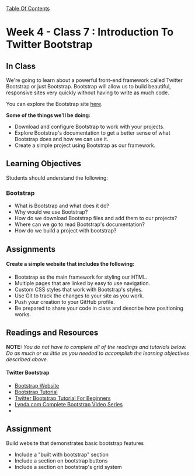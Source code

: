 [Table Of Contents](readme.md)

# Week 4 - Class 7 : Introduction To Twitter Bootstrap

## In Class

We're going to learn about a powerful front-end framework called Twitter Bootstrap or just Bootstrap. Bootstrap will allow us to build beautiful, responsive sites very quickly without having to write as much code.

You can explore the Bootstrap site [here](http://getbootstrap.com/).

**Some of the things we'll be doing:**

- Download and configure Bootstrap to work with your projects.
- Explore Bootstrap's documentation to get a better sense of what Bootstrap does and how we can use it.
- Create a simple project using Bootstrap as our framework.

## Learning Objectives

Students should understand the following:

### Bootstrap

- What is Bootstrap and what does it do?
- Why would we use Bootstrap?
- How do we download Bootstrap files and add them to our projects?
- Where can we go to read Bootstrap's documentation?
- How do we build a project with bootstrap?

## Assignments

#### Create a simple website that includes the following:

- Bootstrap as the main framework for styling our HTML.
- Multiple pages that are linked by easy to use navigation.
- Custom CSS styles that work with Bootstrap's styles.
- Use Git to track the changes to your site as you work.
- Push your creation to your GitHub profile.
- Be prepared to share your code in class and describe how positioning works.

## Readings and Resources

**NOTE:** *You do not have to complete all of the readings and tutorials below. Do as much or as little as you needed to accomplish the learning objectives described above.* 

#### Twitter Bootstrap

- [Bootstrap Website](http://getbootstrap.com/)
- [Bootstrap Tutorial](http://www.revillweb.com/tutorials/bootstrap-tutorial/)
- [Twitter Bootstrap Tutorial For Beginners](http://www.tutorialrepublic.com/twitter-bootstrap-tutorial/)
- [Lynda.com Complete Bootstrap Video Series](https://www.youtube.com/watch?v=lS8Hr7Gt0iM&list=PLdGOU3qUduvVv8qCDz855zRZR7_IAX2RM)
- 

## Assignment
Build website that demonstrates basic bootstrap features
 - Include a "built with bootstrap" section
 - Include a section on bootstrap buttons
 - Include a section on bootstrap's grid system

